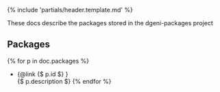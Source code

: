 {% include 'partials/header.template.md' %}

These docs describe the packages stored in the dgeni-packages project

## Packages

{% for p in doc.packages %}
* {@link {$ p.id $} }<br>{$ p.description $}
{% endfor %}